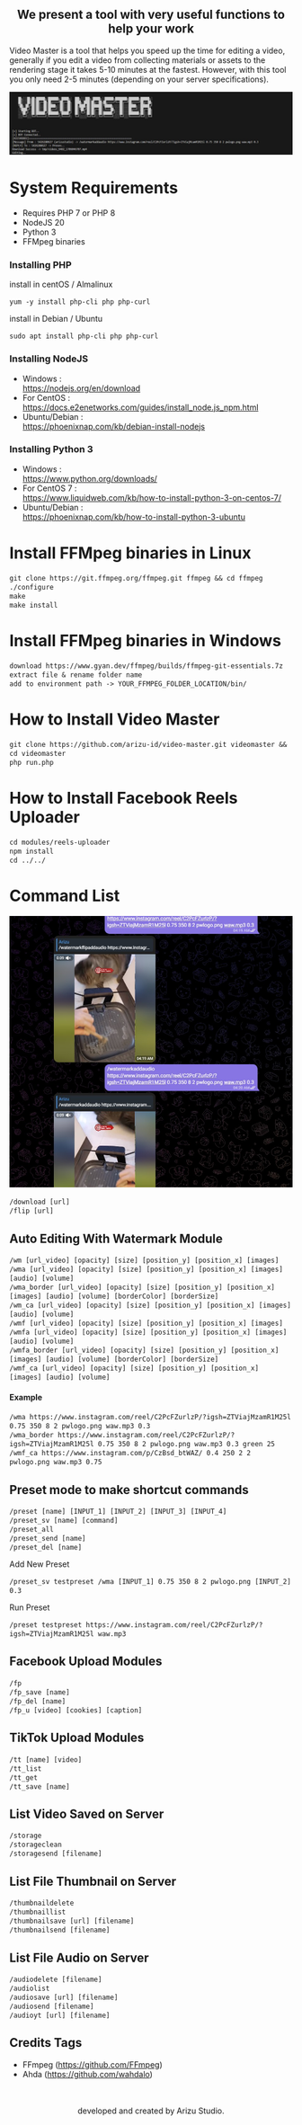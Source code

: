 <h2 align="center">We present a tool with very useful functions to help your work</h2>
Video Master is a tool that helps you speed up the time for editing a video, generally if you edit a video from collecting materials or assets to the rendering stage it takes 5-10 minutes at the fastest. However, with this tool you only need 2-5 minutes (depending on your server specifications).

![Screenshot](files/vdmaster.jpg)
# System Requirements
- Requires PHP 7 or PHP 8<br/>
- NodeJS 20<br/>
- Python 3<br/>
- FFMpeg binaries<br/>
### Installing PHP
install in centOS / Almalinux
```
yum -y install php-cli php php-curl
```
install in Debian / Ubuntu
```
sudo apt install php-cli php php-curl
```
### Installing NodeJS
- Windows : <br/>
https://nodejs.org/en/download
- For CentOS : <br/>
https://docs.e2enetworks.com/guides/install_node.js_npm.html
- Ubuntu/Debian : <br/>
https://phoenixnap.com/kb/debian-install-nodejs
### Installing Python 3
- Windows : <br/>
https://www.python.org/downloads/
- For CentOS 7 : <br/>
https://www.liquidweb.com/kb/how-to-install-python-3-on-centos-7/
- Ubuntu/Debian : <br/>
https://phoenixnap.com/kb/how-to-install-python-3-ubuntu
# Install FFMpeg binaries in Linux
```
git clone https://git.ffmpeg.org/ffmpeg.git ffmpeg && cd ffmpeg
./configure
make
make install
```

# Install FFMpeg binaries in Windows
```
download https://www.gyan.dev/ffmpeg/builds/ffmpeg-git-essentials.7z
extract file & rename folder name
add to environment path -> YOUR_FFMPEG_FOLDER_LOCATION/bin/
```

# How to Install Video Master
```
git clone https://github.com/arizu-id/video-master.git videomaster && cd videomaster
php run.php
```
# How to Install Facebook Reels Uploader
```
cd modules/reels-uploader
npm install
cd ../../
```
# Command List
![Screenshot](files/test.jpg)
```
/download [url]
/flip [url]
```
## Auto Editing With Watermark Module
```
/wm [url_video] [opacity] [size] [position_y] [position_x] [images]
/wma [url_video] [opacity] [size] [position_y] [position_x] [images] [audio] [volume]
/wma_border [url_video] [opacity] [size] [position_y] [position_x] [images] [audio] [volume] [borderColor] [borderSize]
/wm_ca [url_video] [opacity] [size] [position_y] [position_x] [images] [audio] [volume]
/wmf [url_video] [opacity] [size] [position_y] [position_x] [images]
/wmfa [url_video] [opacity] [size] [position_y] [position_x] [images] [audio] [volume]
/wmfa_border [url_video] [opacity] [size] [position_y] [position_x] [images] [audio] [volume] [borderColor] [borderSize]
/wmf_ca [url_video] [opacity] [size] [position_y] [position_x] [images] [audio] [volume]
```
#### Example
```
/wma https://www.instagram.com/reel/C2PcFZurlzP/?igsh=ZTViajMzamR1M25l 0.75 350 8 2 pwlogo.png waw.mp3 0.3
/wma_border https://www.instagram.com/reel/C2PcFZurlzP/?igsh=ZTViajMzamR1M25l 0.75 350 8 2 pwlogo.png waw.mp3 0.3 green 25
/wmf_ca https://www.instagram.com/p/CzBsd_btWAZ/ 0.4 250 2 2 pwlogo.png waw.mp3 0.75
```
## Preset mode to make shortcut commands
```
/preset [name] [INPUT_1] [INPUT_2] [INPUT_3] [INPUT_4]
/preset_sv [name] [command]
/preset_all
/preset_send [name]
/preset_del [name]
```
Add New Preset
```
/preset_sv testpreset /wma [INPUT_1] 0.75 350 8 2 pwlogo.png [INPUT_2] 0.3
```
Run Preset
```
/preset testpreset https://www.instagram.com/reel/C2PcFZurlzP/?igsh=ZTViajMzamR1M25l waw.mp3
```
## Facebook Upload Modules
```
/fp
/fp_save [name]
/fp_del [name]
/fp_u [video] [cookies] [caption]
```
## TikTok Upload Modules
```
/tt [name] [video]
/tt_list
/tt_get
/tt_save [name]
```
## List Video Saved on Server
```
/storage
/storageclean
/storagesend [filename]
```
## List File Thumbnail on Server
```
/thumbnaildelete
/thumbnaillist
/thumbnailsave [url] [filename]
/thumbnailsend [filename]
```
## List File Audio on Server
```
/audiodelete [filename]
/audiolist
/audiosave [url] [filename]
/audiosend [filename]
/audioyt [url] [filename]
```
## Credits Tags
- FFmpeg (https://github.com/FFmpeg)<br/>
- Ahda (https://github.com/wahdalo)<br/>
<br/><br/>
<center>
  developed and created by Arizu Studio.
</center>
